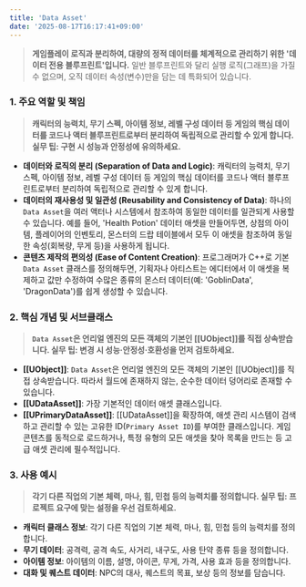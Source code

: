 ```yaml
---
title: 'Data Asset'
date: '2025-08-17T16:17:41+09:00'
---
```

> **게임플레이 로직과 분리하여, 대량의 정적 데이터를 체계적으로 관리하기 위한 '데이터 전용 블루프린트'입니다.** 일반 블루프린트와 달리 실행 로직(그래프)을 가질 수 없으며, 오직 데이터 속성(변수)만을 담는 데 특화되어 있습니다.

### **1. 주요 역할 및 책임**
> **캐릭터의 능력치, 무기 스펙, 아이템 정보, 레벨 구성 데이터 등 게임의 핵심 데이터를 코드나 액터 블루프린트로부터 분리하여 독립적으로 관리할 수 있게 합니다. 실무 팁: 구현 시 성능과 안정성에 유의하세요.**
* **데이터와 로직의 분리 (Separation of Data and Logic)**:
	캐릭터의 능력치, 무기 스펙, 아이템 정보, 레벨 구성 데이터 등 게임의 핵심 데이터를 코드나 액터 블루프린트로부터 분리하여 독립적으로 관리할 수 있게 합니다.
* **데이터의 재사용성 및 일관성 (Reusability and Consistency of Data)**:
	하나의 `Data Asset`을 여러 액터나 시스템에서 참조하여 동일한 데이터를 일관되게 사용할 수 있습니다. 예를 들어, 'Health Potion' 데이터 애셋을 만들어두면, 상점의 아이템, 플레이어의 인벤토리, 몬스터의 드랍 테이블에서 모두 이 애셋을 참조하여 동일한 속성(회복량, 무게 등)을 사용하게 됩니다.
* **콘텐츠 제작의 편의성 (Ease of Content Creation)**:
	프로그래머가 C++로 기본 `Data Asset` 클래스를 정의해두면, 기획자나 아티스트는 에디터에서 이 애셋을 복제하고 값만 수정하여 수많은 종류의 몬스터 데이터(예: 'GoblinData', 'DragonData')를 쉽게 생성할 수 있습니다.

### **2. 핵심 개념 및 서브클래스**
> **`Data Asset`은 언리얼 엔진의 모든 객체의 기본인 [[UObject]]를 직접 상속받습니다. 실무 팁: 변경 시 성능·안정성·호환성을 먼저 검토하세요.**
* **[[UObject]]**:
	`Data Asset`은 언리얼 엔진의 모든 객체의 기본인 [[UObject]]를 직접 상속받습니다. 따라서 월드에 존재하지 않는, 순수한 데이터 덩어리로 존재할 수 있습니다.
* **[[UDataAsset]]**:
	가장 기본적인 데이터 애셋 클래스입니다.
* **[[UPrimaryDataAsset]]**:
	[[UDataAsset]]을 확장하여, 애셋 관리 시스템이 검색하고 관리할 수 있는 고유한 ID(`Primary Asset ID`)를 부여한 클래스입니다. 게임 콘텐츠를 동적으로 로드하거나, 특정 유형의 모든 애셋을 찾아 목록을 만드는 등 고급 애셋 관리에 필수적입니다.

### **3. 사용 예시**
> **각기 다른 직업의 기본 체력, 마나, 힘, 민첩 등의 능력치를 정의합니다. 실무 팁: 프로젝트 요구에 맞는 설정을 우선 검토하세요.**
* **캐릭터 클래스 정보**:
	각기 다른 직업의 기본 체력, 마나, 힘, 민첩 등의 능력치를 정의합니다.
* **무기 데이터**:
	공격력, 공격 속도, 사거리, 내구도, 사용 탄약 종류 등을 정의합니다.
* **아이템 정보**:
	아이템의 이름, 설명, 아이콘, 무게, 가격, 사용 효과 등을 정의합니다.
* **대화 및 퀘스트 데이터**:
	NPC의 대사, 퀘스트의 목표, 보상 등의 정보를 담습니다.